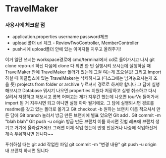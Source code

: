 # TravelMaker

<h3>사용시에 체크할 점</h3>
<ul>
  <li>application.properties username password체크</li>
  <li>upload 폴더 url 체크 - ReviewTwoController, MemberController</li>
  <li>push시에 upload폴더 안에 있는 이미지들 지우고 올려주기!</li>
</ul>

이거 일단 쓰시는 workspace경로에 cmd/terminal에서 cd로 들어가시고 나서 
git clone repo-url 
하신 다음에 clone 다 되면 한 번 실행시켜 보시는데 실행하실 때 TravelMaker 안에 TravelMaker 폴더가 있는데 그걸 여는게 조으실듯!
그리고 Import 하실 때 이클립스에 있는 TravelMaker는 삭제하시고 (디스크에는 남겨놓으시는게 조을 듯) projects from folder or archive 누르셔서 경로로 하셔야 합니다
그 담에 실행 해보시고 Database 뭐시기 나오면 properties 지웠다 저장하고 실행 취소하고 다시 살려서 저장하고 해보시고 롬복 어쩌고는 제가 지우긴 했는데 나오면 tourVo 들어가서 import 된 거 지우시면 되고 아니면 실행 아마 될거에요. 그 담에 실행되시면 
경로를 readme를 갖고 있는 폴더로 옮기고
Git checkout -b 원하는 브랜치 이름
적으셔서 만든 담에
Git branch
눌러서 방금 만든 브랜치에 별표 있으면
Git add .
Git commit -m "blah blah"
Git push -u origin 방금 만든 브랜치 이름
하시면 깃헙 레포에 브랜치 생기고 거기에 올라갈거에요 
그러면 이제 작업 했는데 반영 안된거나 나중에 작업하신거 계속 푸쉬하시면 됩니다~~

푸쉬하실 때는
git add 작업한 파일
git commit -m "변경 내용"
git push -u origin 내 브랜치
하시면 됩니다
